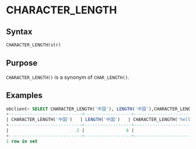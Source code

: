 # CHARACTER_LENGTH

## Syntax

```sql
CHARACTER_LENGTH(str)
```

## Purpose

`CHARACTER_LENGTH()` is a synonym of `CHAR_LENGTH()`. 

## Examples

```sql
obclient> SELECT CHARACTER_LENGTH('中国'), LENGTH('中国'),CHARACTER_LENGTH('hello');
+----------------------------+------------------+---------------------------+
| CHARACTER_LENGTH('中国')   | LENGTH('中国')   | CHARACTER_LENGTH('hello') |
+----------------------------+------------------+---------------------------+
|                          2 |                6 |                         5 |
+----------------------------+------------------+---------------------------+
1 row in set
```
